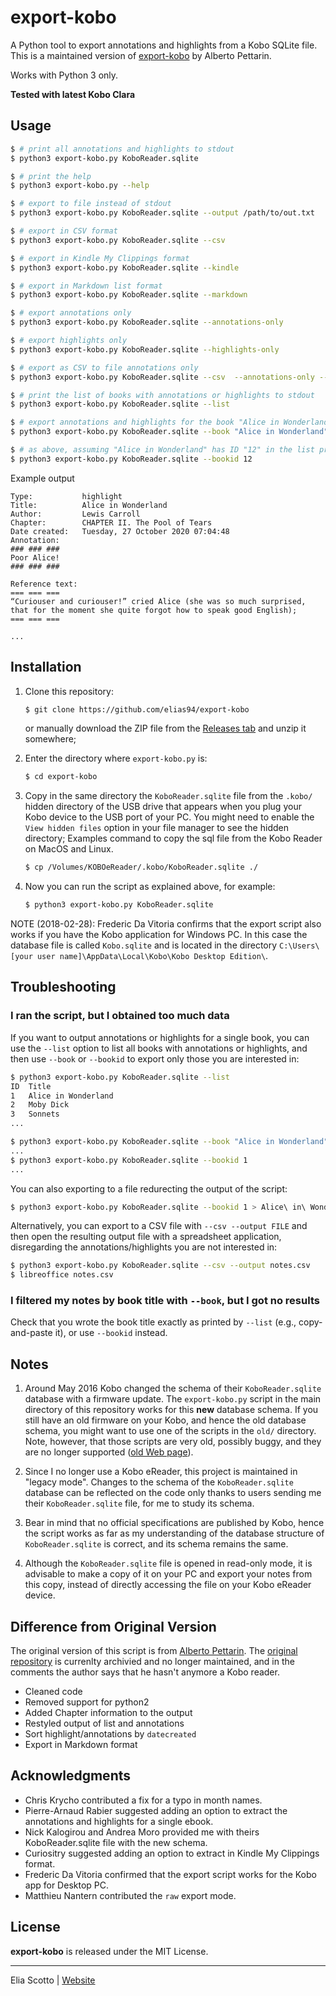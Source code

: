 # export-kobo
A Python tool to export annotations and highlights from a Kobo SQLite file. This is a maintained version of [export-kobo](https://github.com/pettarin/export-kobo) by Alberto Pettarin.

Works with Python 3 only.

**Tested with latest Kobo Clara**

## Usage

```bash
$ # print all annotations and highlights to stdout
$ python3 export-kobo.py KoboReader.sqlite

$ # print the help
$ python3 export-kobo.py --help

$ # export to file instead of stdout
$ python3 export-kobo.py KoboReader.sqlite --output /path/to/out.txt

$ # export in CSV format
$ python3 export-kobo.py KoboReader.sqlite --csv

$ # export in Kindle My Clippings format
$ python3 export-kobo.py KoboReader.sqlite --kindle

$ # export in Markdown list format
$ python3 export-kobo.py KoboReader.sqlite --markdown

$ # export annotations only
$ python3 export-kobo.py KoboReader.sqlite --annotations-only

$ # export highlights only
$ python3 export-kobo.py KoboReader.sqlite --highlights-only

$ # export as CSV to file annotations only
$ python3 export-kobo.py KoboReader.sqlite --csv  --annotations-only --output /path/to/out.txt

$ # print the list of books with annotations or highlights to stdout
$ python3 export-kobo.py KoboReader.sqlite --list

$ # export annotations and highlights for the book "Alice in Wonderland"
$ python3 export-kobo.py KoboReader.sqlite --book "Alice in Wonderland"

$ # as above, assuming "Alice in Wonderland" has ID "12" in the list printed by --list
$ python3 export-kobo.py KoboReader.sqlite --bookid 12
```

Example output
```
Type:           highlight
Title:          Alice in Wonderland
Author:         Lewis Carroll
Chapter:        CHAPTER II. The Pool of Tears
Date created:   Tuesday, 27 October 2020 07:04:48
Annotation:
### ### ###
Poor Alice!
### ### ###

Reference text:
=== === ===
“Curiouser and curiouser!” cried Alice (she was so much surprised, that for the moment she quite forgot how to speak good English);
=== === ===

...
```

## Installation


1. Clone this repository:
    ```bash
    $ git clone https://github.com/elias94/export-kobo
    ```
   or manually download the ZIP file from the [Releases tab](https://github.com/elias94/export-kobo/releases/) and unzip it somewhere;

3. Enter the directory where ``export-kobo.py`` is:
    ```bash
    $ cd export-kobo
    ```

4. Copy in the same directory the ``KoboReader.sqlite`` file
   from the ``.kobo/`` hidden directory of the USB drive
   that appears when you plug your Kobo device to the USB port of your PC.
   You might need to enable the ``View hidden files`` option
   in your file manager to see the hidden directory;
   Examples command to copy the sql file from the Kobo Reader on MacOS and Linux. 
   ```bash
   $ cp /Volumes/KOBOeReader/.kobo/KoboReader.sqlite ./
   ```

5. Now you can run the script as explained above, for example:
    ```bash
    $ python3 export-kobo.py KoboReader.sqlite
    ```

NOTE (2018-02-28): Frederic Da Vitoria confirms that the export script
also works if you have the Kobo application for Windows PC.
In this case the database file is called ``Kobo.sqlite``
and is located in the directory
``C:\Users\[your user name]\AppData\Local\Kobo\Kobo Desktop Edition\``.


## Troubleshooting

### I ran the script, but I obtained too much data

If you want to output annotations or highlights for a single book,
you can use the ``--list`` option to list all books with annotations or highlights,
and then use ``--book`` or ``--bookid`` to export only those you are interested in:

``` bash
$ python3 export-kobo.py KoboReader.sqlite --list
ID  Title
1   Alice in Wonderland
2   Moby Dick
3   Sonnets
...

$ python3 export-kobo.py KoboReader.sqlite --book "Alice in Wonderland"
...
$ python3 export-kobo.py KoboReader.sqlite --bookid 1
...
```

You can also exporting to a file redurecting the output of the script:
``` bash
$ python3 export-kobo.py KoboReader.sqlite --bookid 1 > Alice\ in\ Wonderland.txt
```

Alternatively, you can export to a CSV file with ``--csv --output FILE``
and then open the resulting output file with a spreadsheet application,
disregarding the annotations/highlights you are not interested in:

```bash
$ python3 export-kobo.py KoboReader.sqlite --csv --output notes.csv
$ libreoffice notes.csv
```

### I filtered my notes by book title with ``--book``, but I got no results

Check that you wrote the book title exactly as printed by ``--list``
(e.g., copy-and-paste it), or use ``--bookid`` instead.


## Notes

1. Around May 2016 Kobo changed the schema
   of their ``KoboReader.sqlite`` database with a firmware update.
   The ``export-kobo.py`` script in the main directory of this repository
   works for this **new** database schema.
   If you still have an old firmware on your Kobo,
   and hence the old database schema,
   you might want to use one of the scripts in the ``old/`` directory.
   Note, however, that those scripts are very old, possibly buggy,
   and they are no longer supported
   ([old Web page](http://www.albertopettarin.it/exportnotes.html)).

2. Since I no longer use a Kobo eReader,
   this project is maintained in "legacy mode".
   Changes to the schema of the ``KoboReader.sqlite`` database
   can be reflected on the code
   only thanks to users sending me their ``KoboReader.sqlite`` file,
   for me to study its schema.

3. Bear in mind that no official specifications are published by Kobo,
   hence the script works as far as
   my understanding of the database structure of ``KoboReader.sqlite`` is correct,
   and its schema remains the same.

4. Although the ``KoboReader.sqlite`` file is opened in read-only mode,
   it is advisable to make a copy of it on your PC
   and export your notes from this copy,
   instead of directly accessing the file on your Kobo eReader device.
   
## Difference from Original Version

The original version of this script is from [Alberto Pettarin](https://github.com/pettarin). The [original repository](https://github.com/pettarin/export-kobo) is currenlty archivied and no longer maintained, and in the comments the author says that he hasn't anymore a Kobo reader.

* Cleaned code
* Removed support for python2
* Added Chapter information to the output
* Restyled output of list and annotations
* Sort highlight/annotations by `datecreated`
* Export in Markdown format

## Acknowledgments

* Chris Krycho contributed a fix for a typo in month names.
* Pierre-Arnaud Rabier suggested adding an option to extract the annotations and highlights for a single ebook.
* Nick Kalogirou and Andrea Moro provided me with theirs KoboReader.sqlite file with the new schema.
* Curiositry suggested adding an option to extract in Kindle My Clippings format.
* Frederic Da Vitoria confirmed that the export script works for the Kobo app for Desktop PC.
* Matthieu Nantern contributed the ``raw`` export mode.


## License

**export-kobo** is released under the MIT License.


---

Elia Scotto | [Website](https://www.eliascotto.com)
